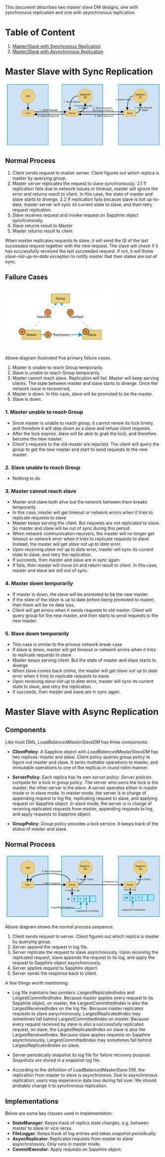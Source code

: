 
This document describes two master slave DM designs, one with synchronous replication and one with asynchronous replication.

# Table of Content
1. [Master/Slave with Synchronous Replication](#master-slave-with-sync-replication)
2. [Master/Slave with Asynchronous Replication](#master-slave-with-async-replication)

# Master Slave with Sync Replication
![MasterSlaveSyncDM](../images/MasterSlaveSynchronousDiagram.png)

## Normal Process
1. Client sends request to master server. Client figures out which replica is master by querying group.
2. Master server replicates the request to slave *synchronously*.
  2.1 If replication fails due to network issues or timeout, master will ignore the error and returns result to client. In this case, the state of master and slave starts to diverge.
  2.2 If replication fails because slave is not up-to-date, master server will sync its current state to slave, and then retry request replication.
3. Slave receives request and invoke request on Sapphire object synchronously.
4. Slave returns result to Master
5. Master returns result to client

When master replicates requests to slave, it will send the ID of the last succeeded request together with the new request. The slave will check if it has successfully received the last succeeded request. If not, it will throw *slave-not-up-to-date* exception to notify master that their states are out of sync. 

## Failure Cases

![MasterSlaveFailureCases](../images/MasterSlaveFailureCases.png)

Above diagram illustrated five primary failure cases.
1. Master is unable to reach Group temporarily. 
2. Slave is unable to reach Group temporarily. 
3. Master cannot reach slave. Replication will fail. Master will keep serving clients. The state between master and slave starts to diverge. Once the network issue is recoverred, 
4. Master is down. In this case, slave will be promoted to be the master.
5. Slave is down. 

### 1. Master unable to reach Group
* Since master is unable to reach group, it cannot renew its lock timely, and therefore it will step down as a slave and refuse client requests.
* After the lock expires, slave will be able to grab the lock, and therefore become the new master.
* Client's requests to the old master are rejected. The client will query the group to get the new master and start to send requests to the new master.

### 2. Slave unable to reach Group
* Nothing to do

### 3. Master cannot reach slave
* Master and slave both alive but the network between them breaks temporarily
* In this case, master will get timeout or network errors when it tries to replicate requests to slave
* Master keeps serving the client. But requests are not replicated to slave. So master and slave will be out of sync during this period.
* When network communication recovers, the master will no longer get timeout or network error when it tries to replicate requests to slave. Instead, the master will get *slave not up to date* error. 
* Upon receiving *slave not up to date* error, master will sync its current state to slave, and retry the replication.
* If succeeds, then master and slave are in sync again.
* If fails, then master will move on and return result to client. In this case, master and slave are still out of sync.

### 4. Master down temporarily
* If master is down, the slave will be promoted to be the new master.
* If the state of the slave is up to date before being promoted to master, then there will be no data loss.
* Client will get errors when it sends requests to old master. Client will query group for the new master, and then starts to send requests to the new master.

### 5. Slave down temporarily 
* This case is similar to the privous network break case
* If slave is down, master will get timeout or network errors when it tries to replicate requests to slave
* Master keeps serving client. But the state of master and slave starts to diverge
* When slave comes back online, the master will get *slave not up to date* error when it tries to replicate requests to slave.
* Upon receiving *slave not up to date* error, master will sync its current state to slave, and retry the replication.
* If succeeds, then master and slave are in sync again.

# Master Slave with Async Replication

## Components
Like most DMs, *LoadBalancedMasterSlaveDM* has three components:

* **ClientPolicy**: A Sapphire object with *LoadBalancedMasterSlaveDM* has two replicas: master and slave. Client policy queries *group policy* to figure out master and slave. It sents *muttable* operations to master, and *immutable* operations to one of the replicas in round robin manner.

* **ServerPolicy**: Each replica has its own *server policy*. *Server policies* compete for a lock in *group policy*. The server who owns the lock is the master; the other server is the slave. A server operates either in master mode or in slave mode. In master mode, the server is in charge of appending request to log file, replicating request to slave, and applying request on Sapphire object. In slave mode, the server is in charge of receving replicated requests from master, appending requests to log, and apply requests to Sapphire object. 

* **GroupPolicy**: *Group policy* provides a lock service. It keeps track of the status of master and slave.

## Normal Process
![MasterSlaveDM](../images/MasterSlaveDiagram.png)

Above diagram shows the normal process sequence:

1. Client sends request to server. Client figures out which replica is master by querying group.
2. Server append the request in log file.
3. Server replicate the request to slave asynchorously. Upon receiving the replicated request, slave appends the request to its log, and apply the request to Sapphire object asynchronously.
4. Server applies request to Sapphire object.
5. Server sends the response back to client.

A few things worth mentioning:

* Log file maintains two pointers: *LargestReplicatedIndex* and *LargestCommittedIndex*. Because master applies every request to its Sapphire object, on master, the LargestCommittedIndex is also the LargestReceivedIndex on the log file. Because master replicates requests to slave asnychronously, LargestReplicatedIndex may sometimes fall bahind LargestCommittedIndex on master. Because every request received by slave is also a successfully replicated request, on slave, the LargestReplicatedIndex on slave is also the LargestReceivedIndex. Because slave applies requests on Sapphire asynchronously, LargestCommittedIndex may sometimes fall behind LargestReplicatedIndex on slave. 

* Server periodically snapshot its log file for failure recovery purpose. Snapshots are stored in a snapshot log file.

* According to the definition of LoadBalancedMasterSlave DM, the replication from master to slave is asynchronous. Due to asynchronous replication, users may experience data loss during fail over. We should probably change it to synchronous replication.

## Implementations

Below are some key classes used in implementation:

* **StateManager**: Keeps track of replica state changes, e.g. between master to slave or vice versa.
* **FileLogger**: Keeps track of log entries and takes snapshot periodically.
* **AsyncReplicator**: Replicates requests from master to slave asynchronously. Only runs in master mode.
* **CommitExecutor**: Apply requests on Sapphire object.
